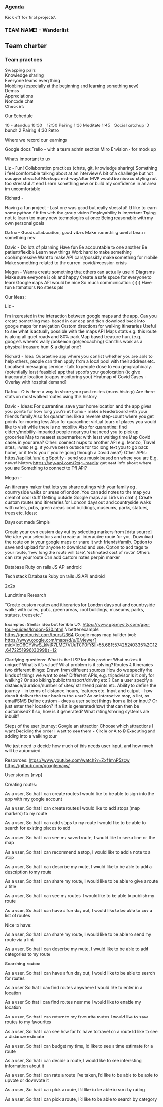 ### Agenda

Kick off for final projects\

### TEAM NAME! - Wanderlist

## Team charter

### Team practices
Swapping pairs\
Knowledge sharing\
Everyone learns everything\
Mobbing (especially at the beginning and learning something new)\
Demos\
Appreciations\
Noncode chat\
Check in\


Our Schedule

10 - standup
10:30 - 12:30 Pairing
1:30 Meditate
1:45 - Social catchup :D bunch
2 Pairing
4:30 Retro


Where we record our learnings

Google docs
Trello - with a team admin section
Miro
Envision - for mock up


What’s important to us

Liz -
Fun!
Collaboration practices (chats, git, knowledge sharing)
Something i feel comfortable talking about at an interview
A bit of a challenge but not suuuper stressful
Mockups mid-way/after MVP would be nice so styling not too stressful at end
Learn something new or build my confidence in an area im uncomfortable

Richard -

Having a fun project - Last one was good but really stressful!
Id like to learn some python if it fits with the group vision
Employability is important
Trying not to learn too many new technologies at once
Being reasonable with my own personal goals


Dafna -
Good collaboration, good vibes
Make something useful
Learn something new

David -
Do lots of planning
Have fun
Be accountable to one another
Be patient/flexible
Learn new things
Work hard to make something cool/impressive
Want to make API calls/possibly make something for mobile
Make something related to the current covid/recession crisis

Megan -
Wanna create something that others can actually use irl
Diagrams
Make sure everyone is ok and happy
Create a safe space for everyone to learn
Google maps API would be nice
So much communication :):):)
Have fun
Estimations
No stress pls






Our Ideas;

Liz -

I’m interested in the interaction between google maps and the app. Can you create something map-based in our app and then download back into google maps for navigation
Custom directions for walking itineraries
Useful to see what is actually possible with the maps API
Maps stats e.g. this route is along all quiet roads and 80% park
Map based treasure hunt (e.g. google’s where’s wally /pokemon go/geocaching)
Can this work as a physical treasure hunt & a digital one?

Richard -
Idea:
Quarantine app where you can list whether you are able to help others, people can then apply from a local pool with their address etc.
Localised messaging service - talk to people close to you geographically.
(potentially least feasible) app that spoofs your geolocation (to give inaccurate location to apps monitoring you)
Heatmap of Covid Cases - Overlay with hospital demand?


Dafna -
Q is there a way to share your past routes (maps history)
Are there stats on most walked routes using this history

David -
Ideas:
For quarantine: save your home location and the app gives you points for how long you’re at home - make a leaderboard with your friends family
Also for quarantine: like a reverse step-count where you get points for moving less
Also for quarantine: virtual tours of places you would like to visit while there is no mobility
Also for quarantine: find elderly/mobility-imparied people near you that need you to pick up groceries
Map to nearest supermarket with least waiting time
Map Covid cases in your area?
Other: connect maps to another API e.g. Monzo, Travel sites, Twilio (e.g. if you’ve been outside for too long text you to go back home, or it texts you if you’re going through a Covid area?)
Other APIs: https://apilist.fun/ e.g Spotify - send you music based on where you are
E.g. news/ history https://any-api.com/?tag=media: get sent info about where you are
Something to connect to Tfl API?

Megan -

An itinerary maker that lets you share outings with your family
eg . countryside walks or areas of london. You can add notes to the map you creat of cool stuff
Getting outside
Google maps api
Links in chat :)
Create custom routes and itineraries for London days out and countryside walks with cafes, pubs, green areas, cool buildings, museums, parks, statues, trees etc.
Ideas:

Days out made Simple

Create your own custom day out by selecting markers from [data source]
We take your selections and create an interactive route for you.
Download the route on to your google maps or share it with friends/family.
Option to save and upload for anyone to download and use.
Option to add tags to your route, ‘how long the route will take’, ‘estimated cost of route’
Others can rate your route
Can add custom notes per pin marker

Database
Ruby on rails
JS
API android




Tech stack
Database
Ruby on rails
JS
API android


2x2s


Lunchtime Research

“Create custom routes and itineraries for London days out and countryside walks with cafes, pubs, green areas, cool buildings, museums, parks, statues, trees etc.”

Examples:
Similar idea but terrible UX: https://www.gpsmycity.com/gps-tour-guides/london-530.html
A better example: https://geotourist.com/tours/2364
Google maps map builder tool: https://www.google.com/maps/d/u/0/viewer?mid=1cO6CYWwS_kMjR7LMD7VUuTCP0fY&ll=55.681557425240335%2C12.647225199603099&z=12

Clarifying questions:
What is the USP for this product
What makes it unique?
What is it’s value?
What problem is it solving?
Routes & Itineraries two different things:
Drawn from different sources
How do we specify the kinds of things we want to see? Different APIs, e.g. tripadvisor
Is it only for walking? Or also biking/public transport/driving etc.?
Can a user specify a distance/duration/number of sites/ start/end points etc.
Ability to define the journey - in terms of distance, hours, features etc.
Input and output - how does it deliver the tour back to the user? As an interactive map, a list, an email/SMS
Define custom - does a user select things from a list or input? Or just enter their location? If a list is generated(how) that can then be customised? If so, how is it generated?
What rating/sharing systems are inbuilt?

Steps of the user journey:
Google an attraction
Choose which attractions I want
Deciding the order I want to see them - Circle or A to B
Executing and adding into a walking tour

We just need to decide how much of this needs user input, and how much will be automated.


Resources:
https://www.youtube.com/watch?v=Zxf1mnP5zcw
https://github.com/googlemaps/



User stories [mvp]

Creating routes:

As a user,
So that I can create routes
I would like to be able to sign into the app with my google account

As a user,
So that I can create routes
I would like to add stops (map markers) to my route

As a user,
So that I can add stops to my route
I would like to be able to search for existing places to add

As a user,
So that I can see my saved route,
I would like to see a line on the map

As a user,
So that I can recommend a stop,
I would like to add a note to a stop

As a user,
So that I can describe my route,
I would like to be able to add a description to my route

As a user,
So that I can share my route,
I would like to be able to give a route a title

As a user,
So that I can see my routes,
I would like to be able to publish my route

As a user,
So that I can have a fun day out,
I would like to be able to see a list of routes


Nice to have:

As a user,
So that I can share my route,
I would like to be able to send my route via a link

As a user,
So that I can describe my route,
I would like to be able to add categories to my route


Searching routes:

As a user,
So that I can have a fun day out,
I would like to be able to search for routes

As a user
So that I can find routes anywhere
I would like to enter in a location

As a user
So that I can find routes near me
I would like to enable my location

As a user,
So that I can return to my favourite routes
I would like to save routes to my favourites

As a user,
So that I can see how far I’d have to travel on a route
Id like to see a distance estimate

As a user,
So that i can budget my time,
Id like to see a time estimate for a route.

As a user,
So that i can decide a route,
I would like to see interesting information about it

As a user,
So that I can rate a route I’ve taken,
I’d like to be able to be able to upvote or downvote it

As a user,
So that I can pick a route,
I’d like to be able to sort by rating

As a user,
So that I can pick a route,
I’d like to be able to search by category